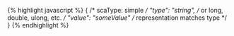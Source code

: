 {% highlight javascript %}
{
    /* scaType: simple */
    "type":  "string",      /* or long, double, ulong, etc. */
    "value": "someValue"    /* representation matches type */
}
{% endhighlight %}
